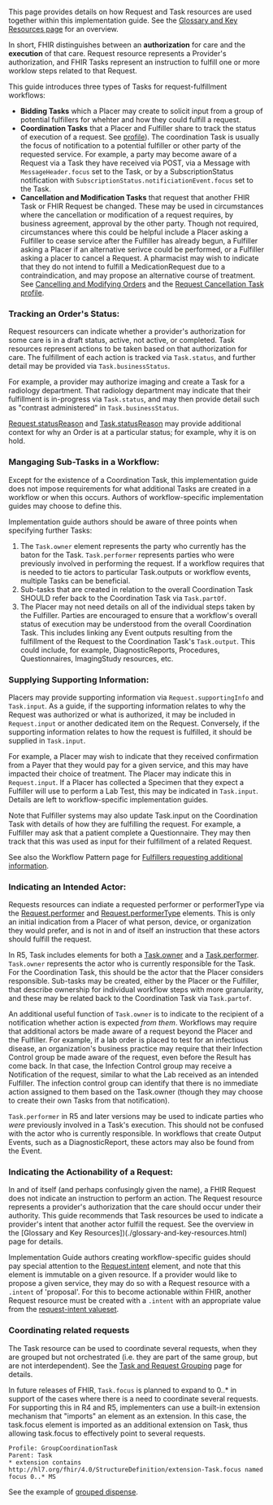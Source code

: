 This page provides details on how Request and Task resources are used together within this implementation guide. See the [Glossary and Key Resources page](./glossary-and-key-resources.html) for an overview. 

In short, FHIR distinguishes between an **authorization** for care and the **execution** of that care. Request resource represents a Provider's authorization, and FHIR Tasks represent an instruction to fulfill one or more worklow steps related to that Request. 

This guide introduces three types of Tasks for request-fulfillment workflows:
* **Bidding Tasks** which a Placer may create to solicit input from a group of potential fulfillers for whehter and how they could fulfill a request.
* **Coordination Tasks** that a Placer and Fulfiller share to track the status of execution of a request. See [profile](StructureDefinition-coordination-task.html)). The coordination Task is usually the focus of notification to a potential fulfiller or other party of the requested service. For example, a party may become aware of a Request via a Task they have received via POST, via a Message with `MessageHeader.focus` set to the Task, or by a SubscriptionStatus notification with `SubscriptionStatus.notificiationEvent.focus` set to the Task.
* **Cancellation and Modification Tasks** that request that another FHIR Task or FHIR Request be changed. These may be used in circumstances where the cancellation or modification of a request requires, by business agreement, approval by the other party. Though not required, circumstances where this could be helpful include a Placer asking a Fulfiller to cease service after the Fulfiller has already begun, a Fulfiller asking a Placer if an alternative serivce could be performed, or a Fulfiller asking a placer to cancel a Request. A pharmacist may wish to indicate that they do not intend to fulfill a MedicationRequest due to a contraindication, and may propose an alternative course of treatment. See [Cancelling and Modifying Orders](./cancelling-and-modifying-requests.html) and the [Request Cancellation Task profile](StructureDefinition-cancellation-request-task.html).

### Tracking an Order's Status:
Request resourcers can indicate whether a provider's authorization for some care is in a draft status, active, not active, or completed. Task resources represent actions to be taken based on that authorization for care. The fulfillment of each action is tracked via `Task.status`, and further detail may be provided via `Task.businessStatus`. 

For example, a provider may authorize imaging and create a Task for a radiology department. That radiology department may indicate that their fulfillment is in-progress via `Task.status`, and may then provide detail such as "contrast administered" in `Task.businessStatus`.

[Request.statusReason](https://hl7.org/fhir/request-definitions.html#Request.statusReason) and [Task.statusReason](https://hl7.org/fhir/task-definitions.html#Task.statusReason) may provide additional context for why an Order is at a particular status; for example, why it is on hold.

### Mangaging Sub-Tasks in a Workflow: 
Except for the existence of a Coordination Task, this implementation guide does not impose requirements for what additional Tasks are created in a workflow or when this occurs. Authors of workflow-specific implementation guides may choose to define this.  

Implementation guide authors should be aware of three points when specifying further Tasks:
1. The `Task.owner` element represents the party who currently has the baton for the Task. `Task.performer` represents parties who were previously involved in performing the request. If a workflow requires that  is needed to tie actors to particular Task.outputs or workflow events, multiple Tasks can be beneficial.
2. Sub-tasks that are created in relation to the overall Coordination Task SHOULD refer back to the Coordination Task via `Task.partOf`.
3. The Placer may not need details on all of the individual steps taken by the Fulfiller. Parties are encouraged to ensure that a workflow's overall status of execution may be understood from the overall Coordination Task. This includes linking any Event outputs resulting from the fulfillment of the Request to the Coordination Task's `Task.output`. This could include, for example, DiagnosticReports, Procedures, Questionnaires, ImagingStudy resources, etc.

### Supplying Supporting Information:
Placers  may provide supporting information via `Request.supportingInfo` and `Task.input`. As a guide, if the supporting information relates to why the Request was authorized or what is authorized, it may be included in `Request.input` or another dedicated item on the Request. Conversely, if the supporting information relates to how the request is fulfilled, it should be supplied in `Task.input`. 

For example, a Placer may wish to indicate that they received confirmation from a Payer that they would pay for a given service, and this may have impacted their choice of treatment. The Placer may indicate this in `Request.input`. If a Placer has collected a Specimen that they expect a Fulfiller will use to perform a Lab Test, this may be indicated in `Task.input`. Details are left to workflow-specific implementation guides. 

Note that Fulfiller systems may also update Task.input on the Coordination Task with details of how they are fulfilling the request. For example, a Fulfiller may ask that a patient complete a Questionnaire. They may then track that this was used as input for their fulfillment of a related Request.   

See also the Workflow Pattern page for [Fulfillers requesting additional information](fulfiller-need-for-additional-info).

### Indicating an Intended Actor:
Requests resources can indiate a requested performer or performerType via the [Request.performer](https://hl7.org/fhir/request-definitions.html#Request.performer) and [Request.performerType](https://hl7.org/fhir/request-definitions.html#Request.performerType) elements. This is only an initial indication from a Placer of what person, device, or organization they would prefer, and is not in and of itself an instruction that these actors should fulfill the request.  

In R5, Task includes elements for both a [Task.owner](https://hl7.org/fhir/task-definitions.html#Task.owner) and a [Task.performer](https://hl7.org/fhir/task-definitions.html#Task.performer). `Task.owner` represents the actor who is currently responsible for the Task. For the Coordination Task, this should be the actor that the Placer considers responsible. Sub-tasks may be created, either by the Placer or the Fulfiller, that describe ownership for individual workflow steps with more granularity, and these may be related back to the Coordination Task via `Task.partof`. 

An additional useful function of `Task.owner` is to indicate to the recipient of a notification whether action is expected _from them_. Workflows may require that additional actors be made aware of a request beyond the Placer and the Fulfiller. For example, if a lab order is placed to test for an infectious disease, an organization's business practice may require that their Infection Control group be made aware of the request, even before the Result has come back. In that case, the Infection Control group may receive a Notification of the request, similar to what the Lab received as an intended Fulfiller. The infection control group can identify that there is no immediate action assigned to them based on the Task.owner (though they may choose to create their own Tasks from that notification). 

`Task.performer` in R5 and later versions may be used to indicate parties who _were_ previously involved in a Task's execution. This should not be confused with the actor who is currently responsible. In workflows that create Output Events, such as a DiagnosticReport, these actors may also be found from the Event. 

### Indicating the Actionability of a Request:
In and of itself (and perhaps confusingly given the name), a FHIR Request does not indicate an instruction to perform an action. The Request resource represents a provider's authorization that the care should occur under their authority. This guide recommends that Task resources be used to indicate a provider's intent that another actor fulfill the request. See the overview in the [Glossary and Key Resources])(./glossary-and-key-resources.html) page for details. 

Implementation Guide authors creating workflow-specific guides should pay special attention to the [Request.intent](https://hl7.org/fhir/request-definitions.html#Request.intent) element, and note that this element is immutable on a given resource. If a provider would like to propose a given service, they may do so with a Request resource with a `.intent` of 'proposal'. For this to become actionable within FHIR, another Request resource must be created with a `.intent` with an appropriate value from the [request-intent valueset](https://hl7.org/fhir/valueset-request-intent.html).    

### Coordinating related requests
The Task resource can be used to coordinate several requests, when they are grouped but not orchestrated (i.e. they are part of the same group, but are not interdependent). See the [Task and Request Grouping](./order-grouping.html) page for details.

In future releases of FHIR, `Task.focus` is planned to expand to 0..* in support of the cases where there is a need to coordinate several requests. For supporting this in R4 and R5, implementers can use a built-in extension mechanism that "imports" an element as an extension. In this case, the task.focus element is imported as an additional extension on Task, thus allowing task.focus to effectively point to several requests.

```
Profile: GroupCoordinationTask
Parent: Task
* extension contains http://hl7.org/fhir/4.0/StructureDefinition/extension-Task.focus named focus 0..* MS
```
See the example of [grouped dispense](ex4-meds-grouped-dispense.html). 

